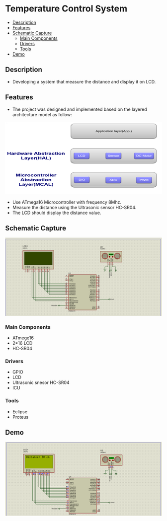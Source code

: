 # Temperature Control System
- [Description](#description)
- [Features](#features)
- [Schematic Capture](#Schematic-Capture)
   - [Main Components](#Main-Components)
   - [Drivers](#Drivers)
   - [Tools](#Tools)
- [Demo](#Demo)
## Description
- Developing a system that measure the distance and display it on LCD.
## Features
- The project was designed and implemented based on the layered architecture model as follow:
<p align="center">
  <img src="https://github.com/Mostafa-Medhat/Temperature-Controlled-Fan-System/blob/main/docs/layered%20model.png?raw=true">
</p>

- Use ATmega16 Microcontroller with frequency 8Mhz.
- Measure the distance using the Ultrasonic sensor HC-SR04.
- The LCD should display the distance value.

## Schematic Capture

<p align="center">
  <img src="https://github.com/Mostafa-Medhat/Distance-Measuring-System/blob/main/docs/Schematic.png?raw=true">
</p>

### Main Components
- ATmege16 
- 2*16 LCD
- HC-SR04

### Drivers
- GPIO
- LCD
- Ultrasonic snesor HC-SR04
- ICU
### Tools
- Eclipse
- Proteus

## Demo
<p align="center">
  <img src="https://github.com/Mostafa-Medhat/Distance-Measuring-System/blob/main/docs/Demo.png?raw=true">
</p>